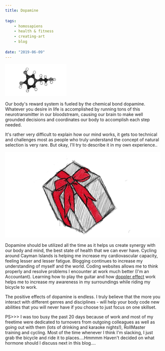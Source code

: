 ```yaml
---
title: Dopamine

tags:
    - homosapiens
    - health & fitness
    - creating-art
    - blog	

date: "2019-06-09"
---
```

<img src="dopmine (2).jpg" alt="dopmine" width="200px" />
<br>

Our body's reward system is fueled by the chemical bond dopamine. Whatever you desire in life is accomplished by running tons of this neurotransmitter in our bloodstream, causing our brain to make well grounded decisions and coordinates our body to accomplish each step needed. 
<!-- 
These concepts that I try to layout in this blog seems so hard to believe for most.  -->
It's rather very difficult to explain how our mind works, it gets too technical and challenges most as people who truly understand the concept of natural selection is very rare. But okay, I'll try to describe it in my own experience..

<img src="dopmine (1).jpg" alt="dopmine" width="700px" />
<br>

Dopamine should be utilized all the time as it helps us create synergy with our body and mind, the best state of health that we can ever have. Cycling around Cayman Islands is helping me increase my cardiovascular capacity, feeling lesser and lesser fatigue. Blogging continues to increase my understanding of myself and the world. Coding websites allows me to think properly and resolve  problems I encounter at work much better (I'm an Accountant). Learning how to play the guitar and how [doppler effect](https://en.m.wikipedia.org/wiki/Doppler_effect) work helps me to increase my awareness in my surroundings while riding my bicycle to work. 

The positive effects of dopamine is endless. I truly believe that the more you interact with different genres and disciplines - will help your body code new abilities that you will never have if you choose to just focus on one skillset. 

PS>>>
I was too busy the past 20 days because of work and most of my freetime were dedicated to turnovers from outgoing colleagues as well as going out with them (lots of drinking and karaoke nights!), RollMaster training and cycling. Most of the time whenever I think I'm slacking, I just grab the bicycle and ride it to places....Hmmmm Haven't decided on what hormone should I discuss next in this blog....
